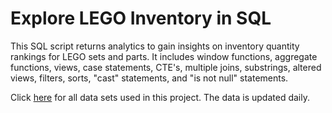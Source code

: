 # Explore LEGO Inventory in SQL
This SQL script returns analytics to gain insights on inventory quantity rankings for LEGO sets and parts. It includes window functions, aggregate functions, views, case statements, CTE's, multiple joins, substrings, altered views, filters, sorts, "cast" statements, and "is not null" statements.

Click [here](https://rebrickable.com/downloads/) for all data sets used in this project. The data is updated daily.


